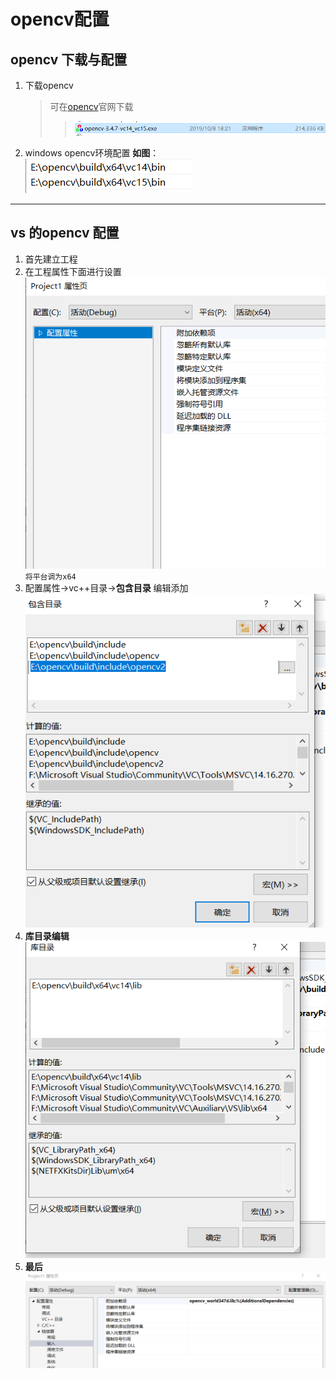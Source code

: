 # opencv配置
## opencv 下载与配置
1. 下载opencv
   >可在[opencv](https://opencv.org/)官网下载
   >>![](image/1.jpg)
2. windows opencv环境配置
   **如图**： ![](image/2.jpg)
---------------
## vs 的opencv 配置
1. 首先建立工程
2. 在工程属性下面进行设置![](image/3.jpg) `将平台调为x64`
3. 配置属性->vc++目录->**包含目录** 编辑添加 ![](image/4.jpg)
4. **库目录编辑** ![](image/5.jpg)
5. **最后**![](image/6.jpg)